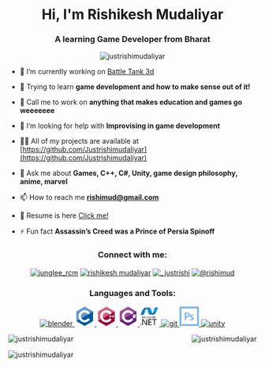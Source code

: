 <h1 align="center">Hi, I'm Rishikesh Mudaliyar</h1>
<h3 align="center">A learning Game Developer from Bharat</h3>

<p align="center"> <img src="https://komarev.com/ghpvc/?username=justrishimudaliyar&label=Profile%20views&color=0e75b6&style=flat" alt="justrishimudaliyar" /> </p>

- 🔭 I’m currently working on [Battle Tank 3d](https://github.com/Justrishimudaliyar/battle-tank-game)
- 🌱 Trying to learn **game development and how to make sense out of it!**
- 👯 Call me to work on **anything that makes education and games go weeeeeee**
- 🤝 I’m looking for help with **Improvising in game development**
- 👨‍💻 All of my projects are available at [https://github.com/Justrishimudaliyar](https://github.com/Justrishimudaliyar)
- 💬 Ask me about **Games, C++, C#, Unity, game design philosophy, anime, marvel**
- 📫 How to reach me **rishimud@gmail.com**
- 📄 Resume is here [Click me!](https://drive.google.com/file/d/1i2CEGB79C3lJLtonJqBthVAWibyWJo8k/view?usp=sharing)

- ⚡ Fun fact **Assassin’s Creed was a Prince of Persia Spinoff**

<h3 align="center">Connect with me:</h3>
<p align="center">
<a href="https://twitter.com/junglee_rcm" target="blank"><img align="center" src="https://raw.githubusercontent.com/rahuldkjain/github-profile-readme-generator/master/src/images/icons/Social/twitter.svg" alt="junglee_rcm" height="30" width="40" /></a>
<a href="https://linkedin.com/in/rishikesh mudaliyar" target="blank"><img align="center" src="https://raw.githubusercontent.com/rahuldkjain/github-profile-readme-generator/master/src/images/icons/Social/linked-in-alt.svg" alt="rishikesh mudaliyar" height="30" width="40" /></a>
<a href="https://instagram.com/_justrishi" target="blank"><img align="center" src="https://raw.githubusercontent.com/rahuldkjain/github-profile-readme-generator/master/src/images/icons/Social/instagram.svg" alt="_justrishi" height="30" width="40" /></a>
<a href="https://medium.com/@rishimud" target="blank"><img align="center" src="https://raw.githubusercontent.com/rahuldkjain/github-profile-readme-generator/master/src/images/icons/Social/medium.svg" alt="@rishimud" height="30" width="40" /></a>
</p>

<h3 align="center">Languages and Tools:</h3>
<p align="center"> <a href="https://www.blender.org/" target="_blank" rel="noreferrer"> <img src="https://download.blender.org/branding/community/blender_community_badge_white.svg" alt="blender" width="40" height="40"/> </a> <a href="https://www.cprogramming.com/" target="_blank" rel="noreferrer"> <img src="https://raw.githubusercontent.com/devicons/devicon/master/icons/c/c-original.svg" alt="c" width="40" height="40"/> </a> <a href="https://www.w3schools.com/cpp/" target="_blank" rel="noreferrer"> <img src="https://raw.githubusercontent.com/devicons/devicon/master/icons/cplusplus/cplusplus-original.svg" alt="cplusplus" width="40" height="40"/> </a> <a href="https://www.w3schools.com/cs/" target="_blank" rel="noreferrer"> <img src="https://raw.githubusercontent.com/devicons/devicon/master/icons/csharp/csharp-original.svg" alt="csharp" width="40" height="40"/> </a> <a href="https://dotnet.microsoft.com/" target="_blank" rel="noreferrer"> <img src="https://raw.githubusercontent.com/devicons/devicon/master/icons/dot-net/dot-net-original-wordmark.svg" alt="dotnet" width="40" height="40"/> </a> <a href="https://git-scm.com/" target="_blank" rel="noreferrer"> <img src="https://www.vectorlogo.zone/logos/git-scm/git-scm-icon.svg" alt="git" width="40" height="40"/> </a> <a href="https://www.photoshop.com/en" target="_blank" rel="noreferrer"> <img src="https://raw.githubusercontent.com/devicons/devicon/master/icons/photoshop/photoshop-line.svg" alt="photoshop" width="40" height="40"/> </a> <a href="https://unity.com/" target="_blank" rel="noreferrer"> <img src="https://www.vectorlogo.zone/logos/unity3d/unity3d-icon.svg" alt="unity" width="40" height="40"/> </a> </p>

<p><img align="right" src="https://github-readme-stats.vercel.app/api/top-langs?username=justrishimudaliyar&show_icons=true&locale=en&layout=compact" alt="justrishimudaliyar" /></p>

<p>&nbsp;<img align="left" src="https://github-readme-stats.vercel.app/api?username=justrishimudaliyar&show_icons=true&locale=en" alt="justrishimudaliyar" /></p>

<p><img align="center" src="https://github-readme-streak-stats.herokuapp.com/?user=justrishimudaliyar&" alt="justrishimudaliyar" /></p>

